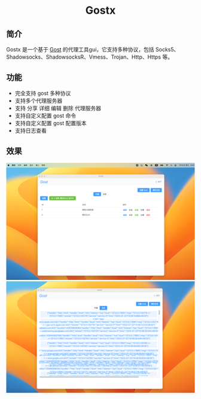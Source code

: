 <div align="center"><h1>Gostx</h1></div>

## 简介

Gostx 是一个基于 [Gost](https://github.com/go-gost/gost.git) 的代理工具gui，它支持多种协议，包括 Socks5、Shadowsocks、ShadowsocksR、Vmess、Trojan、Http、Https 等。


## 功能

- 完全支持 gost 多种协议
- 支持多个代理服务器
- 支持 分享 详细 编辑 删除 代理服务器
- 支持自定义配置 gost 命令
- 支持自定义配置 gost 配置版本
- 支持日志查看

## 效果

![img.png](md_resource/img.png)
![img_1.png](md_resource/img_1.png)
